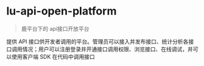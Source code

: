 # lu-api-open-platform 
> 鹿平台下的 api接口开放平台

提供 API 接口供开发者调用的平台。管理员可以接入并发布接口、统计分析各接口调用情况；用户可以注册登录并开通接口调用权限、浏览接口、在线调试，并可以使用客户端 SDK 在代码中调用接口


